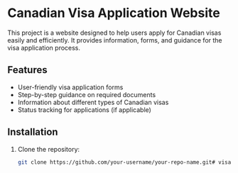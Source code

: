 # Canadian Visa Application Website

This project is a website designed to help users apply for Canadian visas easily and efficiently. It provides information, forms, and guidance for the visa application process.

## Features

- User-friendly visa application forms  
- Step-by-step guidance on required documents  
- Information about different types of Canadian visas  
- Status tracking for applications (if applicable)

## Installation

1. Clone the repository:  
   ```bash
   git clone https://github.com/your-username/your-repo-name.git# visa-application-ca
